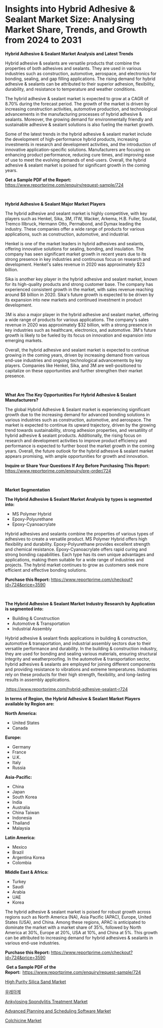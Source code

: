<p><h1>Insights into Hybrid Adhesive & Sealant Market Size: Analysing Market Share, Trends, and Growth from 2024 to 2031</h1></p><p><strong>Hybrid Adhesive & Sealant Market Analysis and Latest Trends</strong></p>
<p><p>Hybrid adhesive & sealants are versatile products that combine the properties of both adhesives and sealants. They are used in various industries such as construction, automotive, aerospace, and electronics for bonding, sealing, and gap filling applications. The rising demand for hybrid adhesive & sealants can be attributed to their superior adhesion, flexibility, durability, and resistance to temperature and weather conditions.</p><p>The hybrid adhesive & sealant market is expected to grow at a CAGR of 8.70% during the forecast period. The growth of the market is driven by increasing construction activities, automotive production, and technological advancements in the manufacturing processes of hybrid adhesive & sealants. Moreover, the growing demand for environmentally friendly and sustainable adhesive & sealant solutions is also fueling the market growth.</p><p>Some of the latest trends in the hybrid adhesive & sealant market include the development of high-performance hybrid products, increasing investments in research and development activities, and the introduction of innovative application-specific solutions. Manufacturers are focusing on enhancing product performance, reducing cure times, and improving ease of use to meet the evolving demands of end-users. Overall, the hybrid adhesive & sealant market is poised for significant growth in the coming years.</p></p>
<p><strong>Get a Sample PDF of the Report:&nbsp;</strong> <a href="https://www.reportprime.com/enquiry/request-sample/724">https://www.reportprime.com/enquiry/request-sample/724</a></p>
<p>&nbsp;</p>
<p><strong>Hybrid Adhesive & Sealant Major Market Players</strong></p>
<p><p>The hybrid adhesive and sealant market is highly competitive, with key players such as Henkel, Sika, 3M, ITW, Wacker, Arkema, H.B. Fuller, Soudal, Tremco Illbruck, Hermann Otto, Permabond, and Dymax leading the industry. These companies offer a wide range of products for various applications, such as construction, automotive, and industrial.</p><p>Henkel is one of the market leaders in hybrid adhesives and sealants, offering innovative solutions for sealing, bonding, and insulation. The company has seen significant market growth in recent years due to its strong presence in key industries and continuous focus on research and development. Henkel's sales revenue in 2020 was approximately $23 billion.</p><p>Sika is another key player in the hybrid adhesive and sealant market, known for its high-quality products and strong customer base. The company has experienced consistent growth in the market, with sales revenue reaching around $8 billion in 2020. Sika's future growth is expected to be driven by its expansion into new markets and continued investment in product development.</p><p>3M is also a major player in the hybrid adhesive and sealant market, offering a wide range of products for various applications. The company's sales revenue in 2020 was approximately $32 billion, with a strong presence in key industries such as healthcare, electronics, and automotive. 3M's future growth is likely to be fueled by its focus on innovation and expansion into emerging markets.</p><p>Overall, the hybrid adhesive and sealant market is expected to continue growing in the coming years, driven by increasing demand from various end-use industries and ongoing technological advancements by key players. Companies like Henkel, Sika, and 3M are well-positioned to capitalize on these opportunities and further strengthen their market presence.</p></p>
<p>&nbsp;</p>
<p><strong>What Are The Key Opportunities For Hybrid Adhesive & Sealant Manufacturers?</strong></p>
<p><p>The global Hybrid Adhesive & Sealant market is experiencing significant growth due to the increasing demand for advanced bonding solutions in various industries such as construction, automotive, and aerospace. The market is expected to continue its upward trajectory, driven by the growing trend towards sustainability, strong adhesion properties, and versatility of hybrid adhesive & sealant products. Additionally, the rising focus on research and development activities to improve product efficiency and performance is expected to further boost the market growth in the coming years. Overall, the future outlook for the hybrid adhesive & sealant market appears promising, with ample opportunities for growth and innovation.</p></p>
<p><strong>Inquire or Share Your Questions If Any Before Purchasing This Report:</strong> <a href="https://www.reportprime.com/enquiry/pre-order/724">https://www.reportprime.com/enquiry/pre-order/724</a></p>
<p>&nbsp;</p>
<p><strong>Market Segmentation</strong></p>
<p><strong>The Hybrid Adhesive & Sealant Market Analysis by types is segmented into:</strong></p>
<p><ul><li>MS Polymer Hybrid</li><li>Epoxy-Polyurethane</li><li>Epoxy-Cyanoacrylate</li></ul></p>
<p><p>Hybrid adhesives and sealants combine the properties of various types of adhesives to create a versatile product. MS Polymer Hybrid offers high flexibility and durability. Epoxy-Polyurethane provides excellent strength and chemical resistance. Epoxy-Cyanoacrylate offers rapid curing and strong bonding capabilities. Each type has its own unique advantages and applications, making them suitable for a wide range of industries and projects. The hybrid market continues to grow as customers seek more efficient and effective bonding solutions.</p></p>
<p><strong>Purchase this Report:&nbsp;</strong><a href="https://www.reportprime.com/checkout?id=724&price=3590">https://www.reportprime.com/checkout?id=724&price=3590</a></p>
<p>&nbsp;</p>
<p><strong>The Hybrid Adhesive & Sealant Market Industry Research by Application is segmented into:</strong></p>
<p><ul><li>Building & Construction</li><li>Automotive & Transportation</li><li>Industrial Assembly</li></ul></p>
<p><p>Hybrid adhesive & sealant finds applications in building & construction, automotive & transportation, and industrial assembly sectors due to their versatile performance and durability. In the building & construction industry, they are used for bonding and sealing various materials, ensuring structural integrity and weatherproofing. In the automotive & transportation sector, hybrid adhesives & sealants are employed for joining different components and providing resistance to vibrations and extreme temperatures. Industries rely on these products for their high strength, flexibility, and long-lasting results in assembly applications.</p></p>
<p><a href="https://www.reportprime.com/hybrid-adhesive-sealant-r724">&nbsp;https://www.reportprime.com/hybrid-adhesive-sealant-r724</a></p>
<p><strong>In terms of Region, the Hybrid Adhesive & Sealant Market Players available by Region are:</strong></p>
<p>
    <p> <strong> North America: </strong>
        <ul>
            <li>United States</li>
            <li>Canada</li>
        </ul>
        </p> 
    <p> <strong> Europe: </strong>
        <ul>
            <li>Germany</li>
            <li>France</li>
            <li>U.K.</li>
            <li>Italy</li>
            <li>Russia</li>
        </ul>
        </p> 
    <p> <strong> Asia-Pacific: </strong>
        <ul>
            <li>China</li>
            <li>Japan</li>
            <li>South Korea</li>
            <li>India</li>
            <li>Australia</li>
            <li>China Taiwan</li>
            <li>Indonesia</li>
            <li>Thailand</li>
            <li>Malaysia</li>
        </ul>
        </p> 
    <p> <strong> Latin America: </strong>
        <ul>
            <li>Mexico</li>
            <li>Brazil</li>
            <li>Argentina Korea</li>
            <li>Colombia</li>
        </ul>
        </p> 
    <p> <strong> Middle East & Africa: </strong>
        <ul>
            <li>Turkey</li>
            <li>Saudi</li>
            <li>Arabia</li>
            <li>UAE</li>
            <li>Korea</li>
        </ul>
    </p>
    </p>
<p><p>The hybrid adhesive & sealant market is poised for robust growth across regions such as North America (NA), Asia Pacific (APAC), Europe, United States (USA), and China. Among these regions, APAC is anticipated to dominate the market with a market share of 35%, followed by North America at 30%, Europe at 20%, USA at 10%, and China at 5%. This growth can be attributed to increasing demand for hybrid adhesives & sealants in various end-use industries.</p></p>
<p><strong>Purchase this Report: </strong><a href="https://www.reportprime.com/checkout?id=724&price=3590">https://www.reportprime.com/checkout?id=724&price=3590</a></p>
<p>&nbsp;<strong>Get a Sample PDF of the Report:&nbsp;&nbsp;</strong><a href="https://www.reportprime.com/enquiry/request-sample/724">https://www.reportprime.com/enquiry/request-sample/724</a></p>
<p><strong></strong></p>
<p><p><a href="https://github.com/bmorecock/Market-Research-Report-List-4/blob/main/high-purity-silica-sand-market.md">High Purity Silica Sand Market</a></p><p><a href="https://medium.com/@genius6587678/%EA%B8%80%EB%A1%9C%EB%B2%8C-%EC%9A%94%EC%86%8C-%EC%8B%9C%EC%9E%A5-%EC%9D%91%EC%9A%A9-%EC%B5%9C%EC%A2%85-%EC%82%AC%EC%9A%A9-%EC%82%B0%EC%97%85-%EC%9C%A0%ED%98%95-%EC%9E%A5%EB%B9%84-%EB%B0%8F-%EC%A7%80%EC%97%AD%EC%97%90-%EC%A4%91%EC%A0%90%EC%9D%84-%EB%91%94-%EB%B6%84%EC%84%9D-%EB%B0%8F-%EC%98%88%EC%B8%A1-2024-2031-13753d9c55c4">우레아제</a></p><p><a href="https://issuu.com/reportprime-2/docs/ankylosing-spondylitis-treatment-market-size-2030.">Ankylosing Spondylitis Treatment Market</a></p><p><a href="https://www.linkedin.com/pulse/deep-dive-advanced-planning-scheduling-software-market-kdvre">Advanced Planning and Scheduling Software Market</a></p><p><a href="https://medium.com/@felipestehr/colchicine-market-report-by-product-type-tablet-oral-solution-end-use-acute-gout-chronic-gout-e5fcad012ef6">Colchicine Market</a></p></p>